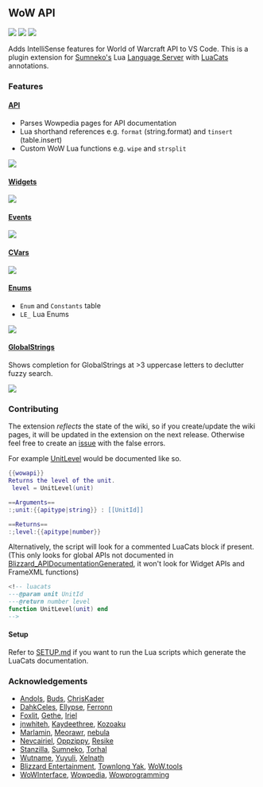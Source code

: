 ## WoW API
[![](https://img.shields.io/github/license/Ketho/vscode-wow-api)](https://opensource.org/licenses/MIT)
[![](https://img.shields.io/github/v/release/Ketho/vscode-wow-api)](https://github.com/Ketho/vscode-wow-api/releases)
[![](https://img.shields.io/badge/wow-10.0.5-yellow)](https://github.com/Gethe/wow-ui-source/tree/10.0.5)

Adds IntelliSense features for World of Warcraft API to VS Code. This is a plugin extension for [Sumneko's](https://marketplace.visualstudio.com/items?itemName=sumneko.lua) Lua [Language Server](https://microsoft.github.io/language-server-protocol/) with [LuaCats](https://github.com/LuaLS/lua-language-server/wiki/Annotations) annotations.

### Features
#### [API](https://wowpedia.fandom.com/wiki/World_of_Warcraft_API)
* Parses Wowpedia pages for API documentation
* Lua shorthand references e.g. `format` (string.format) and `tinsert` (table.insert)
* Custom WoW Lua functions e.g. `wipe` and `strsplit`

![](https://github.com/Ketho/vscode-wow-api/raw/master/img/api.gif)

#### [Widgets](https://wowpedia.fandom.com/wiki/Widget_API)
![](https://github.com/Ketho/vscode-wow-api/raw/master/img/widget.gif)

#### [Events](https://wowpedia.fandom.com/wiki/Events)
![](https://github.com/Ketho/vscode-wow-api/raw/master/img/event.gif)

#### [CVars](https://wowpedia.fandom.com/wiki/Console_variables)
![](https://github.com/Ketho/vscode-wow-api/raw/master/img/cvar.png)

#### [Enums](https://github.com/Ketho/BlizzardInterfaceResources/blob/mainline/Resources/LuaEnum.lua)
* `Enum` and `Constants` table
* `LE_` Lua Enums

![](https://github.com/Ketho/vscode-wow-api/raw/master/img/enum.gif)

#### [GlobalStrings](https://github.com/Ketho/BlizzardInterfaceResources/blob/mainline/Resources/GlobalStrings.lua)
Shows completion for GlobalStrings at >3 uppercase letters to declutter fuzzy search.

![](https://github.com/Ketho/vscode-wow-api/raw/master/img/globalstring.gif)

### Contributing
The extension *reflects* the state of the wiki, so if you create/update the wiki pages, it will be updated in the extension on the next release. Otherwise feel free to create an [issue](https://github.com/Ketho/vscode-wow-api/issues) with the false errors.

For example [UnitLevel](https://wowpedia.fandom.com/wiki/API_UnitLevel) would be documented like so.
```lua
{{wowapi}}
Returns the level of the unit.
 level = UnitLevel(unit)

==Arguments==
:;unit:{{apitype|string}} : [[UnitId]]

==Returns==
:;level:{{apitype|number}}
```

Alternatively, the script will look for a commented LuaCats block if present.  
(This only looks for global APIs not documented in [Blizzard_APIDocumentationGenerated](https://github.com/Gethe/wow-ui-source/tree/beta/Interface/AddOns/Blizzard_APIDocumentationGenerated), it won't look for Widget APIs and FrameXML functions)
```lua
<!-- luacats
---@param unit UnitId
---@return number level
function UnitLevel(unit) end
-->
```

#### Setup
Refer to [SETUP.md](SETUP.md) if you want to run the Lua scripts which generate the LuaCats documentation.

### Acknowledgements
* [Andols](https://www.curseforge.com/members/andols/projects), [Buds](https://github.com/mrbuds), [ChrisKader](https://github.com/ChrisKader)
* [DahkCeles](https://www.curseforge.com/members/dahkceles/projects), [Ellypse](https://github.com/Ellypse), [Ferronn](https://github.com/ferronn-dev)
* [Foxlit](https://www.townlong-yak.com/), [Gethe](https://github.com/Gethe), [Iriel](https://wowpedia.fandom.com/wiki/Iriel)
* [jnwhiteh](https://twitter.com/jnwhiteh), [Kaydeethree](https://github.com/kaydeethree), [Kozoaku](https://github.com/Kozoaku)
* [Marlamin](https://github.com/Marlamin), [Meorawr](https://github.com/Meorawr), [nebula](https://github.com/nebularg)
* [Nevcairiel](https://github.com/Nevcairiel), [Oppzippy](https://github.com/Oppzippy), [Resike](https://github.com/Resike)
* [Stanzilla](https://github.com/Stanzilla), [Sumneko](https://github.com/Sumneko), [Torhal](https://github.com/Torhal)
* [Wutname](https://github.com/Wutname1), [Yuyuli](https://www.curseforge.com/members/yuyuli/projects), [Xelnath](https://wowpedia.fandom.com/wiki/Alexander_Brazie)  
* [Blizzard Entertainment](https://www.blizzard.com/), [Townlong Yak](https://www.townlong-yak.com/), [WoW.tools](https://wow.tools/)
* [WoWInterface](https://wowinterface.com/), [Wowpedia](https://wowpedia.fandom.com/), [Wowprogramming](https://wowprogramming.com/)
